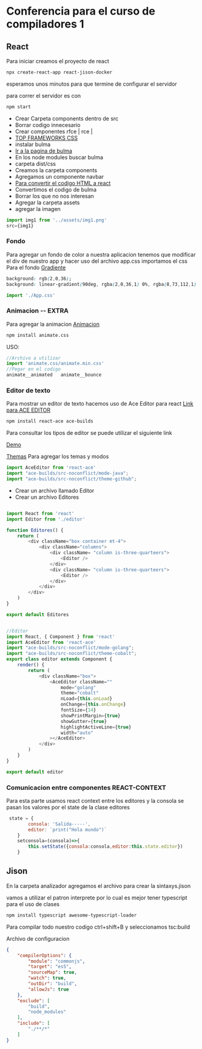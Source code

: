 # Conferencia para el curso de compiladores 1
## React

Para iniciar creamos el proyecto de react
```bash
npx create-react-app react-jison-docker 
```
esperamos unos minutos para que termine de configurar el servidor


para correr el servidor es con 

```bash
npm start
```
* Crear Carpeta components dentro de src
* Borrar codigo innecesario
* Crear componentes rfce | rce |     
* [TOP FRAMEWORKS CSS](https://athemes.com/collections/best-css-frameworks/)
* instalar bulma
* [Ir a la pagina de bulma](https://bulma.io/)
* En los node modules buscar bulma
* carpeta dist/css
* Creamos la carpeta components
* Agregamos un componente navbar
* [Para convertir el codigo HTML a react](https://magic.reactjs.net/htmltojsx.htm)
* Convertimos el codigo de bulma
* Borrar los que no nos interesan
* Agregar la carpeta assets
* agregar la imagen
```javascript
import img1 from '../assets/img1.png'
src={img1}
```
### Fondo
Para agregar un fondo de color a nuestra aplicacion tenemos que modificar el div de nuestro app y hacer uso del archivo app.css
importamos el css
Para el fondo
[Gradiente](https://cssgradient.io/)
```css
background: rgb(2,0,36);
background: linear-gradient(90deg, rgba(2,0,36,1) 0%, rgba(8,73,112,1) 26%, rgba(20,224,240,1) 65%, rgba(223,255,251,1) 90%);
```


```javascript
import './App.css'
```

### Animacion -- EXTRA
Para agregar la animacion
[Animacion](https://animate.style/)


```bash
npm install animate.css

```

USO:
```javascript
//Archivo a utilizar
import 'animate.css/animate.min.css'
//Pegar en el codigo
animate__animated   animate__bounce
```




### Editor de texto
Para mostrar un editor de texto hacemos uso de Ace Editor para react
[Link para ACE EDITOR](https://github.com/securingsincity/react-ace)
```bash
npm install react-ace ace-builds
```
Para consultar los tipos de editor se puede utilizar el siguiente link


[Demo](https://securingsincity.github.io/react-ace/)


[Themas](https://ace.c9.io/build/kitchen-sink.html)
Para agregar los temas y modos
```javascript
import AceEditor from 'react-ace'
import "ace-builds/src-noconflict/mode-java";
import "ace-builds/src-noconflict/theme-github";
```
* Crear un archivo llamado Editor 
* Crear un archivo Editores 

```javascript

import React from 'react'
import Editor from './editor'

function Editores() {
    return (
        <div className="box container mt-4">
            <div className="columns">
                <div className= "column is-three-quarteers">
                    <Editor />
                </div>
                <div className= "column is-three-quarteers">
                    <Editor />
                </div>
            </div>
        </div>
    )
}

export default Editores


//Editor
import React, { Component } from 'react'
import AceEditor from 'react-ace'
import "ace-builds/src-noconflict/mode-golang";
import "ace-builds/src-noconflict/theme-cobalt";
export class editor extends Component {
    render() {
        return (
            <div className="box">
                <AceEditor className=""
                    mode="golang"
                    theme="cobalt"
                    nLoad={this.onLoad}
                    onChange={this.onChange}
                    fontSize={14}
                    showPrintMargin={true}
                    showGutter={true}
                    highlightActiveLine={true}
                    width="auto"
                ></AceEditor>
            </div>
        )
    }
}

export default editor
```


### Comunicacion entre componentes REACT-CONTEXT

Para esta parte usamos react context entre los editores y la consola
se pasan los valores por el state de la clase editores

```javascript
 state = {
        consola: 'Salida-----',
        editor: `print("Hola mundo")`
    }
    setconsola=(consola)=>{
        this.setState({consola:consola,editor:this.state.editor})
    }
```

## Jison
En la carpeta analizador agregamos el archivo para crear la sintaxys.jison

vamos a utilizar el patron interprete por lo cual es mejor tener typescript para el uso de clases
```bash
npm install typescript awesome-typescript-loader
```

Para compilar todo nuestro codigo ctrl+shift+B y seleccionamos tsc:build

Archivo de configuracion
```json
{
    "compilerOptions": {
        "module": "commonjs",
        "target": "es5",
        "sourceMap": true,
        "watch": true,
        "outDir": "build",
        "allowJs": true
    },
    "exclude": [
        "build",
        "node_modules"
    ],
    "include": [
        "./**/*"
    ]
}
```

